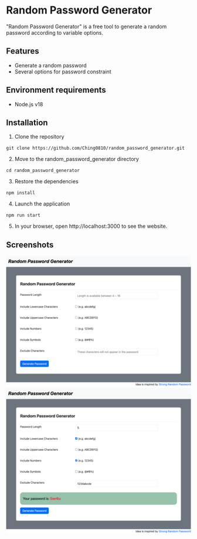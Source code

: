# Random Password Generator
"Random Password Generator" is a free tool to generate a random password according to variable options.

## Features
- Generate a random password
- Several options for password constraint

## Environment requirements
- Node.js v18

## Installation
1. Clone the repository

```
git clone https://github.com/Ching0810/random_password_generator.git
```

2. Move to the random_password_generator directory

```
cd random_password_generator
```

3. Restore the dependencies

```
npm install
```

4. Launch the application

```
npm run start
```

5. In your browser, open http://localhost:3000 to see the website.

## Screenshots
<img src="public/images/Screenshot 2023-09-01 at 9.46.22 PM.png" alt="random password generator screenshots" width="650">
<img src="public/images/Screenshot 2023-09-01 at 9.47.07 PM.png" alt="random password generator screenshots" width="650">